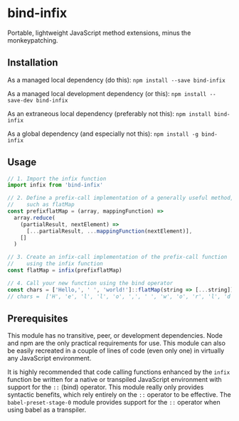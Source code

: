 # bind-infix
Portable, lightweight JavaScript method extensions, minus the monkeypatching.

## Installation
As a managed local dependency (do this): `npm install --save bind-infix`

As a managed local development dependency (or this): `npm install --save-dev bind-infix`

As an extraneous local dependency (preferably not this): `npm install bind-infix`

As a global dependency (and especially not this): `npm install -g bind-infix`

## Usage
```javascript
// 1. Import the infix function
import infix from 'bind-infix'

// 2. Define a prefix-call implementation of a generally useful method,
//    such as flatMap
const prefixflatMap = (array, mappingFunction) =>
  array.reduce(
    (partialResult, nextElement) =>
      [...partialResult, ...mappingFunction(nextElement)],
    []
  )

// 3. Create an infix-call implementation of the prefix-call function
//    using the infix function
const flatMap = infix(prefixflatMap)

// 4. Call your new function using the bind operator
const chars = ['Hello,', ' ', 'world!']::flatMap(string => [...string])
// chars =  ['H', 'e', 'l', 'l', 'o', ',', ' ', 'w', 'o', 'r', 'l', 'd', '!']
```
## Prerequisites
This module has no transitive, peer, or development dependencies. Node and npm are the only practical requirements for use. This module can also be easily recreated in a couple of lines of code (even only one) in virtually any JavaScript environment.

It is highly recommended that code calling functions enhanced by the `infix` function be written for a native or transpiled JavaScript environment with support for the `::` (bind) operator. This module really only provides syntactic benefits, which rely entirely on the `::` operator to be effective. The `babel-preset-stage-0` module provides support for the `::` operator when using babel as a transpiler.
